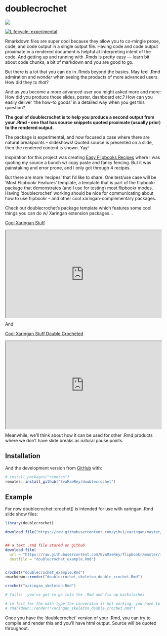 
<!-- README.md is generated from README.Rmd. Please edit that file -->

# doublecrochet

![](https://images.unsplash.com/photo-1577635515158-dcce4789c8fb?ixlib=rb-1.2.1&ixid=MXwxMjA3fDB8MHxwaG90by1wYWdlfHx8fGVufDB8fHw%3D&auto=format&fit=crop&w=751&q=80)

<!-- badges: start -->

[![Lifecycle:
experimental](https://img.shields.io/badge/lifecycle-experimental-orange.svg)](https://www.tidyverse.org/lifecycle/#experimental)
<!-- badges: end -->

Rmarkdown files are super cool because they allow you to co-mingle
prose, code, and code output in a single output file. Having code and
code output proximate in a rendered document is helpful at interpreting
intent of the code. And getting up and running with .Rmds is pretty easy
— learn bit about code chunks, a bit of markdown and you are good to go.

But there is a lot that you can do in .Rmds beyond the basics. May feel
.Rmd admiration and *wonder* when seeing the products of more advanced
users. How did they to *that*?

And as you become a more advanced user you might asked more and more:
How did you produce those slides, poster, dashboard etc.? How can you
easily deliver ‘the how-to goods’ in a detailed way when you get this
question?

**The goal of doublecrochet is to help you produce a second output from
your .Rmd – one that has source snippets quoted proximate (usually
prior) to the rendered output.**

The package is experimental, and now focused a case where there are
natural breakpoints – slideshows! Quoted source is presented on a slide,
then the rendered content is shown. Yay!

Inspiration for this project was creating [Easy Flipbooks
Recipes](https://evamaerey.github.io/flipbooks/flipbook_recipes#1) where
I was quoting my source a bunch w/ copy paste and fancy fencing. But it
was painstaking and error prone, and I only got through 4 recipes.

But there are more ‘recipes’ that I’d like to share. One test/use case
will be ‘Most Flipbookr Features’ template, a template that is part of
the flipbookr package that demonstrates (and I use for testing) most
flipbookr modes. Having ‘doublecrochet’ working should be nice for
communicating about how to use flipbookr – and other cool
xaringan-complementary packages.

Check out doublecrochet’s package template which features some cool
things you can do w/ Xaringan extension packages…

[Cool Xaringan
Stuff](https://evamaerey.github.io/vignettes/cool_xaringan_stuff.html)

<div style="position:relative;padding-top:56.25%;">

<iframe src="https://evamaerey.github.io/vignettes/cool_xaringan_stuff.html" frameborder="2" webkitallowfullscreen mozallowfullscreen allowfullscreen style="position:absolute;top:0;left:0;width:100%;height:100%;" allowtransparency="true">
</iframe>

</div>

And

[Cool Xaringan Stuff Double
Crocheted](https://evamaerey.github.io/vignettes/cool_xaringan_stuff_double_crochet.html)

<div style="position:relative;padding-top:56.25%;">

<iframe src="https://evamaerey.github.io/vignettes/cool_xaringan_stuff_double_crochet.html" frameborder="2" webkitallowfullscreen mozallowfullscreen allowfullscreen style="position:absolute;top:0;left:0;width:100%;height:100%;" allowtransparency="true">
</iframe>

</div>

Meanwhile, we’ll think about how it can be used for other .Rmd products
where we don’t have slide breaks as natural pause points.

## Installation

<!-- You can install the released version of doublecrochet from [CRAN](https://CRAN.R-project.org) with: -->
<!-- ``` r -->
<!-- install.packages("doublecrochet") -->
<!-- ``` -->

And the development version from [GitHub](https://github.com/) with:

``` r
# install.packages("remotes")
remotes::install_github("EvaMaeRey/doublecrochet")
```

## Example

For now doublecrochet::crochet() is intended for use with xaringan .Rmd
slide show files:

``` r
library(doublecrochet)

download.file("https://raw.githubusercontent.com/yihui/xaringan/master/inst/rmarkdown/templates/xaringan/skeleton/skeleton.Rmd", "xaringan_skeleton.Rmd")


## a text .rmd file stored on github
download.file(
  url = "https://raw.githubusercontent.com/EvaMaeRey/flipbookr/master/inst/rmarkdown/templates/double-crochet/skeleton/skeleton.Rmd", 
  destfile = "doublecrochet_example.Rmd")


crochet("doublecrochet_example.Rmd")
rmarkdown::render("doublecrochet_skeleton_double_crochet.Rmd")

crochet("xaringan_skeleton.Rmd")

# fails!  you've got to go into the .Rmd and fix up backslashes

# in fact for the math type the conversion is not working, you have to go back in and escape
# rmarkdown::render("xaringan_skeleton_double_crochet.Rmd")
```

Once you have the ‘doublecrochet’ version of your .Rmd, you can try to
compile and render this and you’ll have html output. Source will be
quoted throughout.
